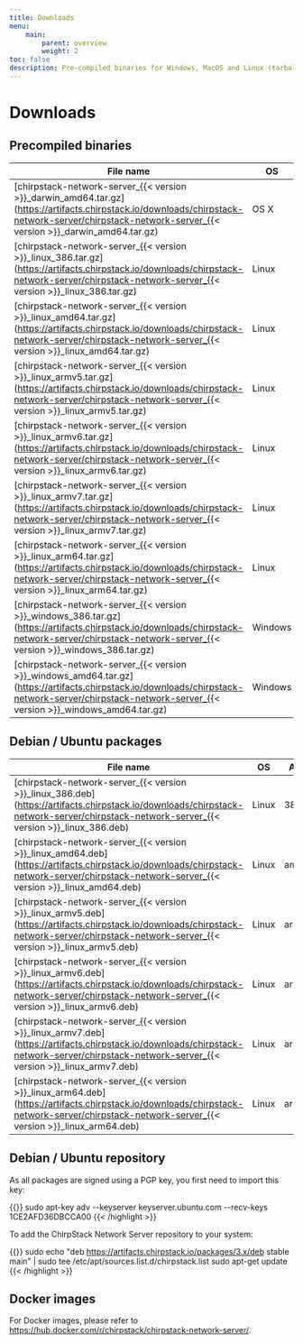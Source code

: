 ```yaml
---
title: Downloads
menu:
    main:
        parent: overview
        weight: 2
toc: false
description: Pre-compiled binaries for Windows, MacOS and Linux (tarball and Debian / Ubuntu packages).
---
```


# Downloads

## Precompiled binaries

| File name                                                                                                                                                                            | OS      | Arch  |
| ------------------------------------------------------------------------------------------------------------------------------------------------------------------------------------ | ------- | ----- |
| [chirpstack-network-server_{{< version >}}_darwin_amd64.tar.gz](https://artifacts.chirpstack.io/downloads/chirpstack-network-server/chirpstack-network-server_{{< version >}}_darwin_amd64.tar.gz)   | OS X    | amd64 |
| [chirpstack-network-server_{{< version >}}_linux_386.tar.gz](https://artifacts.chirpstack.io/downloads/chirpstack-network-server/chirpstack-network-server_{{< version >}}_linux_386.tar.gz)         | Linux   | 386   |
| [chirpstack-network-server_{{< version >}}_linux_amd64.tar.gz](https://artifacts.chirpstack.io/downloads/chirpstack-network-server/chirpstack-network-server_{{< version >}}_linux_amd64.tar.gz)     | Linux   | amd64 |
| [chirpstack-network-server_{{< version >}}_linux_armv5.tar.gz](https://artifacts.chirpstack.io/downloads/chirpstack-network-server/chirpstack-network-server_{{< version >}}_linux_armv5.tar.gz)     | Linux   | armv5 |
| [chirpstack-network-server_{{< version >}}_linux_armv6.tar.gz](https://artifacts.chirpstack.io/downloads/chirpstack-network-server/chirpstack-network-server_{{< version >}}_linux_armv6.tar.gz)     | Linux   | armv6 |
| [chirpstack-network-server_{{< version >}}_linux_armv7.tar.gz](https://artifacts.chirpstack.io/downloads/chirpstack-network-server/chirpstack-network-server_{{< version >}}_linux_armv7.tar.gz)     | Linux   | armv7 |
| [chirpstack-network-server_{{< version >}}_linux_arm64.tar.gz](https://artifacts.chirpstack.io/downloads/chirpstack-network-server/chirpstack-network-server_{{< version >}}_linux_arm64.tar.gz)     | Linux   | arm64 |
| [chirpstack-network-server_{{< version >}}_windows_386.tar.gz](https://artifacts.chirpstack.io/downloads/chirpstack-network-server/chirpstack-network-server_{{< version >}}_windows_386.tar.gz)     | Windows | 386   |
| [chirpstack-network-server_{{< version >}}_windows_amd64.tar.gz](https://artifacts.chirpstack.io/downloads/chirpstack-network-server/chirpstack-network-server_{{< version >}}_windows_amd64.tar.gz) | Windows | amd64 |

## Debian / Ubuntu packages

| File name                                                                                                                                                                  | OS      | Arch  |
| ---------------------------------------------------------------------------------------------------------------------------------------------------------------------------| ------- | ----- |
| [chirpstack-network-server_{{< version >}}_linux_386.deb](https://artifacts.chirpstack.io/downloads/chirpstack-network-server/chirpstack-network-server_{{< version >}}_linux_386.deb)     | Linux   | 386   |
| [chirpstack-network-server_{{< version >}}_linux_amd64.deb](https://artifacts.chirpstack.io/downloads/chirpstack-network-server/chirpstack-network-server_{{< version >}}_linux_amd64.deb) | Linux   | amd64 |
| [chirpstack-network-server_{{< version >}}_linux_armv5.deb](https://artifacts.chirpstack.io/downloads/chirpstack-network-server/chirpstack-network-server_{{< version >}}_linux_armv5.deb) | Linux   | arm   |
| [chirpstack-network-server_{{< version >}}_linux_armv6.deb](https://artifacts.chirpstack.io/downloads/chirpstack-network-server/chirpstack-network-server_{{< version >}}_linux_armv6.deb) | Linux   | arm   |
| [chirpstack-network-server_{{< version >}}_linux_armv7.deb](https://artifacts.chirpstack.io/downloads/chirpstack-network-server/chirpstack-network-server_{{< version >}}_linux_armv7.deb) | Linux   | arm   |
| [chirpstack-network-server_{{< version >}}_linux_arm64.deb](https://artifacts.chirpstack.io/downloads/chirpstack-network-server/chirpstack-network-server_{{< version >}}_linux_arm64.deb) | Linux   | arm64 |

## Debian / Ubuntu repository

As all packages are signed using a PGP key, you first need to import this key:

{{<highlight bash>}}
sudo apt-key adv --keyserver keyserver.ubuntu.com --recv-keys 1CE2AFD36DBCCA00
{{< /highlight >}}

To add the ChirpStack Network Server repository to your system:

{{<highlight bash>}}
sudo echo "deb https://artifacts.chirpstack.io/packages/3.x/deb stable main" | sudo tee /etc/apt/sources.list.d/chirpstack.list
sudo apt-get update
{{< /highlight >}}

## Docker images

For Docker images, please refer to https://hub.docker.com/r/chirpstack/chirpstack-network-server/.
